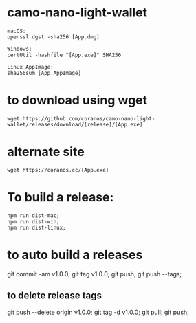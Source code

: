 # camo-nano-light-wallet

    macOS:
    openssl dgst -sha256 [App.dmg]

    Windows:
    certUtil -hashfile "[App.exe]" SHA256

    Linux AppImage:
    sha256sum [App.AppImage]

# to download using wget

    wget https://github.com/coranos/camo-nano-light-wallet/releases/download/[release]/[App.exe]

# alternate site

    wget https://coranos.cc/[App.exe]

# To build a release:

    npm run dist-mac;
    npm run dist-win;
    npm run dist-linux;

# to auto build a releases

  git commit -am v1.0.0;
  git tag v1.0.0;
  git push;
  git push --tags;
## to delete release tags
  git push --delete origin v1.0.0;
  git tag -d v1.0.0;
  git pull;
  git push;
